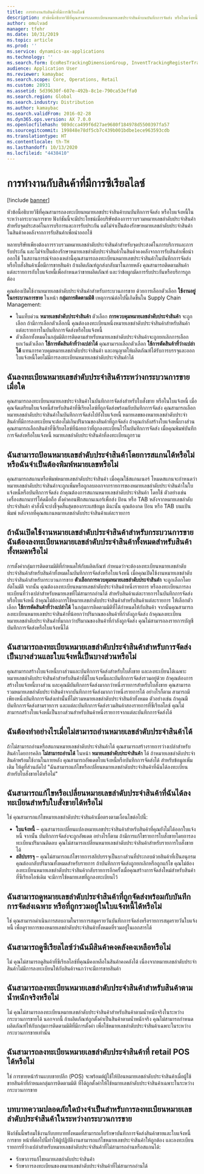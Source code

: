 ```yaml
---
title: การทำงานกับสินค้าที่มีการซีเรียลไลซ์
description: หัวข้อนี้อธิบายวิธีที่คุณสามารถลงทะเบียนหมายเลขประจำสินค้าบนบันทึกการจัดส่ง หรือใบแจ้งหนี้ในระหว่างกระบวนการขาย ฟังก์ชันนี้จะมีประโยชน์เมื่อบริษัทต้องการรวบรวมหมายเลขลำดับประจำสินค้าสำหรับจุดประสงค์ในการบริการและการรับประกัน แต่ไม่จำเป็นต้องรักษาหมายเลขลำดับประจำสินค้าในสินค้าคงคลังจากการรับสินค้าเพื่อนำออกใช้
author: omulvad
manager: tfehr
ms.date: 10/31/2019
ms.topic: article
ms.prod: ''
ms.service: dynamics-ax-applications
ms.technology: ''
ms.search.form: EcoResTrackingDimensionGroup, InventTrackingRegisterTrans, SalesEditLines, SalesTable, InventSerial
audience: Application User
ms.reviewer: kamaybac
ms.search.scope: Core, Operations, Retail
ms.custom: 28931
ms.assetid: 5d39630f-607e-492b-8c1e-790ca53effa0
ms.search.region: Global
ms.search.industry: Distribution
ms.author: kamaybac
ms.search.validFrom: 2016-02-28
ms.dyn365.ops.version: AX 7.0.0
ms.openlocfilehash: 989dcca499f6d27ae9680f184978d5500397fa57
ms.sourcegitcommit: 199848e78df5cb7c439b001bdbe1ece963593cdb
ms.translationtype: HT
ms.contentlocale: th-TH
ms.lasthandoff: 10/13/2020
ms.locfileid: "4438410"
---
```

# <a name="working-with-serialized-items"></a>การทำงานกับสินค้าที่มีการซีเรียลไลซ์

[!include [banner](../includes/banner.md)]

หัวข้อนี้อธิบายวิธีที่คุณสามารถลงทะเบียนหมายเลขประจำสินค้าบนบันทึกการจัดส่ง หรือใบแจ้งหนี้ในระหว่างกระบวนการขาย ฟังก์ชันนี้จะมีประโยชน์เมื่อบริษัทต้องการรวบรวมหมายเลขลำดับประจำสินค้าสำหรับจุดประสงค์ในการบริการและการรับประกัน แต่ไม่จำเป็นต้องรักษาหมายเลขลำดับประจำสินค้าในสินค้าคงคลังจากการรับสินค้าเพื่อนำออกใช้

หลายบริษัทเพียงต้องการรวบรวมหมายเลขลำดับประจำสินค้าสำหรับจุดประสงค์ในการบริการและการรับประกัน และไม่จำเป็นต้องรักษาหมายเลขลำดับประจำสินค้าในสินค้าคงคลังจากการรับสินค้าเพื่อนำออกใช้ ในสถานการณ์จำลองเหล่านี้คุณสามารถลงทะเบียนหมายเลขประจำสินค้าในบันทึกการจัดส่งหรือใบสั่งสินค้าเมื่อมีการขายสินค้า ถ้าผลิตภัณฑ์ถูกส่งกลับมาในภายหลัง คุณสามารถติดตามสินค้าแต่ละรายการกับใบแจ้งหนี้เพื่อกำหนดว่าขายผลิตภัณฑ์ และว่าข้อผูกมัดการรับประกันหรือบริการถูกต้อง

คุณต้องเปิดใช้งานหมายเลขลำดับประจำสินค้าสำหรับกระบวนการขาย ด้วยการเลือกตัวเลือก **ใช้งานอยู่ในกระบวนการขาย** ในหน้า **กลุ่มการติดตามมิติ** เหตุการณ์ต่อไปนี้เกิดขึ้นใน Supply Chain Management:
-   ในแท็บด่วน **หมายเลขลำดับประจำสินค้า** ตัวเลือก **การควบคุมหมายเลขลำดับประจำสินค้า** จะถูกเลือก ถ้ามีการเลือกตัวเลือกนี้ คุณต้องลงทะเบียนหนึ่งหมายเลขลำดับประจำสินค้าสำหรับสินค้าแต่ละรายการในบันทึกการจัดส่งหรือใบแจ้งหนี้
-   ตัวเลือกทั้งหมดในกลุ่มมิติการติดตามสำหรับหมายเลขลำดับประจำสินค้าจะถูกยกเลิกการเลือก ยกเว้นตัวเลือก **ใช้การตัดสินค้าที่ว่างเปล่าได้** คุณสามารถเลือกตัวเลือก **ใช้การตัดสินค้าที่ว่างเปล่าได้** แทนการควบคุมหมายเลขลำดับประจำสินค้า และอนุญาตให้ผลิตภัณฑ์ได้รับการบรรจุและออกใบแจ้งหนี้โดยไม่มีการลงทะเบียนหมายเลขลำดับประจำสินค้าได้

## <a name="when-do-i-register-serial-numbers-during-the-sales-process"></a>ฉันลงทะเบียนหมายเลขลำดับประจำสินค้าระหว่างกระบวนการขายเมื่อใด
คุณสามารถลงทะเบียนหมายเลขประจำสินค้าในบันทึกการจัดส่งสำหรับใบสั่งขาย หรือในใบแจ้งหนี้ เมื่อคุณจัดเตรียมใบแจ้งหนี้สำหรับสินค้าที่ซีเรียลไลซ์ที่ถูกจัดส่งพร้อมกับบันทึกการจัดส่ง คุณสามารถเลือกหมายเลขลำดับประจำสินค้าในบันทึกการจัดส่งไปยังใบแจ้งหนี้ หมายเลขของหมายเลขลำดับประจำสินค้าที่มีการลงทะเบียนจะต้องไม่เกินปริมาณของสินค้าที่ถูกจัดส่ง ถ้าคุณกำลังสร้างใบแจ้งหนี้บางส่วน คุณสามารถเลือกสินค้าที่ซีเรียลไลซ์ที่น้อยกว่าที่ถูกลงทะเบียนไว้ในบันทึกการจัดส่ง เมื่อคุณพิมพ์บันทึกการจัดส่งหรือใบแจ้งหนี้ หมายเลขลำดับประจำสินค้าที่ลงทะเบียนถูกรวม

## <a name="can-i-enter-serial-numbers-by-scanning-them-or-do-i-have-to-type-them"></a>ฉันสามารถป้อนหมายเลขลำดับประจำสินค้าโดยการสแกนได้หรือไม่ หรือฉันจำเป็นต้องพิมพ์หมายเลขหรือไม่
คุณสามารถสแกนหรือพิมพ์หมายเลขลำดับประจำสินค้า เมื่อคุณใช้สแกนเนอร์ โหมดสแกนจะกำหนดว่าหมายเลขลำดับประจำสินค้าจะถูกเพิ่มหรือถูกลบออกจากรายการของหมายเลขลำดับประจำสินค้าในใบแจ้งหนี้หรือบันทึกการจัดส่ง ถ้าคุณต้องการสแกนหมายเลขลำดับประจำสินค้า โดยใช้ ตัวอย่างเช่น เครื่องสแกนบาร์โค้ดมือถือ ตั้งค่าคอนฟิกสแกนเนอร์เพื่อส่ง ป้อน หรือ TAB หลังจากหมายเลขลำดับประจำสินค้า คำสั่งนี้จะบ่งชี้จุดสิ้นสุดของกระแสข้อมูล มิฉะนั้น คุณต้องกด ป้อน หรือ TAB บนแป้นพิมพ์ หลังจากที่คุณสแกนหมายเลขลำดับประจำสินค้าแต่ละรายการ

## <a name="if-i-enable-serial-numbers-for-the-sales-process-do-i-have-to-register-all-serial-numbers-for-all-items"></a>ถ้าฉันเปิดใช้งานหมายเลขลำดับประจำสินค้าสำหรับกระบวนการขาย ฉันต้องลงทะเบียนหมายเลขลำดับประจำสินค้าทั้งหมดสำหรับสินค้าทั้งหมดหรือไม่
การตั้งค่ากลุ่มการติดตามมิติที่กำหนดให้กับผลิตภัณฑ์ กำหนดว่าจะต้องลงทะเบียนหมายเลขลำดับประจำสินค้าสำหรับสินค้าทั้งหมดในบันทึกการจัดส่งหรือใบแจ้งหนี้ เมื่อคุณเปิดใช้งานหมายเลขลำดับประจำสินค้าสำหรับกระบวนการขาย **ตัวเลือกการควบคุมหมายเลขลำดับประจำสินค้า** จะถูกเลือกโดยอัตโนมัติ จากนั้น คุณต้องลงทะเบียนหมายเลขลำดับประจำสินค้าหนึ่งรายการ หรือลงทะเบียนการลงทะเบียนที่ว่างเปล่าสำหรับหมายเลขที่ไม่สามารถอ่านได้ สำหรับสินค้าแต่ละรายการในบันทึกการจัดส่งหรือใบแจ้งหนี้ ถ้าคุณไม่ต้องการใช้หมายเลขลำดับประจำสินค้าสำหรับสินค้าแต่ละรายการ ให้เลือกตัวเลือก **ใช้การตัดสินค้าที่ว่างเปล่าได้** ในกลุ่มการติดตามมิติที่ได้กำหนดให้กับสินค้า จากนั้นคุณสามารถลงทะเบียนหมายเลขประจำสินค้าที่น้อยกว่าปริมาณของสินค้าที่กำลังถูกจัดส่ง ถ้าคุณลงทะเบียนหมายเลขลำดับประจำสินค้าที่มากกว่าปริมาณของสินค้าที่กำลังถูกจัดส่ง คุณไม่สามารถลงรายการบัญชีบันทึกการจัดส่งหรือใบแจ้งหนี้ได้

## <a name="can-i-register-serial-numbers-for-partial-invoices-and-partial-shipments"></a>ฉันสามารถลงทะเบียนหมายเลขลำดับประจำสินค้าสำหรับการจัดส่งเป็นบางส่วนและใบแจ้งหนี้เป็นบางส่วนหรือไม่
คุณสามารถสร้างใบแจ้งหนี้บางส่วนและบันทึกการจัดส่งสำหรับใบสั่งขาย และลงทะเบียนได้เฉพาะหมายเลขลำดับประจำสินค้าสำหรับสินค้าที่มีใบแจ้งหนี้และบันทึกการจัดส่งรวมอยู่ด้วย ถ้าคุณต้องการสร้างใบแจ้งหนี้บางส่วน และคุณมีบันทึกการจัดส่งมากกว่าหนึ่งรายการสำหรับใบสั่งขาย คุณสามารถรวมหมายเลขลำดับประจำสินค้าจากบันทึกการจัดส่งมากกว่าหนึ่งรายการได้ อย่างไรก็ตาม สามารถมีเพียงหนึ่งบันทึกการจัดส่งเท่านั้นที่ไม่รวมหมายเลขลำดับประจำสินค้าทั้งหมด ตัวอย่างเช่น ถ้าคุณมีบันทึกการจัดส่งสามรายการ และแต่ละบันทึกการจัดส่งรวมสินค้าสองรายการที่ซีเรียลไลซ์ คุณไม่สามารถสร้างใบแจ้งหนี้เป็นบางส่วนสำหรับสินค้าหนึ่งรายการจากแต่ละบันทึกการจัดส่งได้

## <a name="what-do-i-do-when-a-serial-number-isnt-readable"></a>ฉันต้องทำอย่างไรเมื่อไม่สามารถอ่านหมายเลขลำดับประจำสินค้าได้
ถ้าไม่สามารถอ่านหรือสแกนหมายเลขลำดับประจำสินค้าได้ คุณสามารถสร้างรายการว่างเปล่าสำหรับสินค้าโดยการคลิก **ไม่สามารถอ่านได้** ในหน้า **หมายเลขลำดับประจำสินค้า** ได้ ถ้าหมายเลขลำดับประจำสินค้าพร้อมใช้งานในภายหลัง คุณสามารถอัพเดตใบแจ้งหนี้หรือบันทึกการจัดส่งได้ สำหรับข้อมูลเพิ่มเติม ให้ดูที่ส่วนถัดไป "ฉันสามารถแก้ไขหรือเปลี่ยนหมายเลขลำดับประจำสินค้าที่ฉันได้ลงทะเบียนสำหรับใบสั่งขายได้หรือไม่"

## <a name="can-i-correct-or-change-the-serial-numbers-that-i-have-registered-for-a-sales-order"></a>ฉันสามารถแก้ไขหรือเปลี่ยนหมายเลขลำดับประจำสินค้าที่ฉันได้ลงทะเบียนสำหรับใบสั่งขายได้หรือไม่
ใช่ คุณสามารถแก้ไขหมายเลขลำดับประจำสินค้าเมื่อตรงตามเงื่อนไขต่อไปนี้:
-   **ใบแจ้งหนี้** – คุณสามารถเปลี่ยนแปลงหมายเลขประจำสินค้าสำหรับสินค้าที่คุณยังไม่ได้ออกใบแจ้งหนี้ จากนั้น บันทึกการจัดส่งจะถูกอัพเดต อย่างไรก็ตาม ถ้ามีการแก้ไขรายการใบสั่งขายโดยการลงทะเบียนปริมาณติดลบ คุณไม่สามารถเปลี่ยนหมายเลขลำดับประจำสินค้าสำหรับรายการใบสั่งขายได้
-   **สลิปบรรจุ** – คุณไม่สามารถแก้ไขรายการสลิปบรรจุเป็นบางส่วนที่ประกอบด้วยสินค้าที่เป็นอนุกรม คุณต้องกลับปริมาณทั้งหมดสำหรับรายการ ถ้าบันทึกการจัดส่งถูกยกเลิกหรือถูกแก้ไข คุณไม่ต้องลงทะเบียนหมายเลขลำดับประจำสินค้ากลับรายการอีกครั้งเมื่อคุณสร้างการจัดส่งใหม่สำหรับสินค้าที่ซีเรียลไลซ์เดิม จะมีการใช้หมายเลขที่ถูกลงทะเบียนไว้

## <a name="can-i-view-the-serial-numbers-that-were-shipped-together-with-a-specific-packing-slip-or-that-were-included-on-an-invoice"></a>ฉันสามารถดูหมายเลขลำดับประจำสินค้าที่ถูกจัดส่งพร้อมกับบันทึกการจัดส่งเฉพาะ หรือที่ถูกรวมอยู่ในใบแจ้งหนี้ได้หรือไม่
ใช่ คุณสามารถดำเนินการสอบถามในรายการสมุดรายวันบันทึกการจัดส่งหรือรายการสมุดรายวันใบแจ้งหนี้ เพื่อดูรายการของหมายเลขลำดับประจำสินค้าทั้งหมดที่รวมอยู่ในเอกสารได้

## <a name="can-i-view-the-serialized-items-that-i-have-on-hand"></a>ฉันสามารถดูซีเรียลไลซ์ว่าฉันมีสินค้าคงคลังคงเหลือหรือไม่
ไม่ คุณไม่สามารถดูสินค้าที่ซีเรียลไลซ์ที่คุณมีคงเหลือในสินค้าคงคลังได้ เนื่องจากหมายเลขลำดับประจำสินค้าไม่มีการลงทะเบียนให้กับสินค้าจนกว่าจะมีการขายสินค้า

## <a name="can-i-register-serial-numbers-for-catchweight-items"></a>ฉันสามารถลงทะเบียนหมายเลขลำดับประจำสินค้าสำหรับสินค้าตามน้ำหนักจริงหรือไม่
ไม่ คุณไม่สามารถลงทะเบียนหมายเลขลำดับประจำสินค้าสำหรับสินค้าตามน้ำหนักจริงในระหว่างกระบวนการขายได้ นอกจากนี้ ถ้าผลิตภัณฑ์ถูกตั้งค่าเป็นสินค้าตามน้ำหนักจริง คุณไม่สามารถกำหนดผลิตภัณฑ์ให้กับกลุ่มการติดตามมิติที่มีการตั้งค่า เพื่อใช้หมายเลขลำดับประจำสินค้าเฉพาะในระหว่างกระบวนการขายเท่านั้น

## <a name="can-i-register-serial-numbers-at-the-retail-pos"></a>ฉันสามารถลงทะเบียนหมายเลขลำดับประจำสินค้าที่ retail POS ได้หรือไม่

ใช่ การขายหน้าร้านแบบขายปลีก (POS) จะพร้อมต์ผู้ใช้ให้ป้อนหมายเลขลำดับประจำสินค้าเมื่อผู้ใช้ขายสินค้าที่กำหนดกลุ่มการติดตามมิติ ที่ได้ถูกตั้งค่าให้ใช้หมายเลขลำดับประจำสินค้าเฉพาะในระหว่างกระบวนการขาย

## <a name="what-security-roles-are-required-in-order-to-register-serial-numbers-during-the-sales-process"></a>บทบาทความปลอดภัยใดบ้างจำเป็นสำหรับการลงทะเบียนหมายเลขลำดับประจำสินค้าในระหว่างกระบวนการขาย
ฟังก์ชันนี้พร้อมใช้งานกับบทบาททั้งหมดที่สามารถเก็บรักษาบันทึกการจัดส่งสินค้าขายและใบแจ้งหนี้การขาย หน้าที่ต่อไปนี้ทำให้ผู้ปฏิบัติงานสามารถแก้ไขหมายเลขประจำสินค้าให้ถูกต้อง และลงทะเบียนรายการที่ว่างเปล่าสำหรับหมายเลขลำดับประจำสินค้าที่ไม่สามารถอ่านหรือสแกนได้:
-   รักษาการแก้ไขหมายเลขลำดับประจำสินค้า
-   รักษาการลงทะเบียนของหมายเลขลำดับประจำสินค้าที่ไม่สามารถอ่านได้





